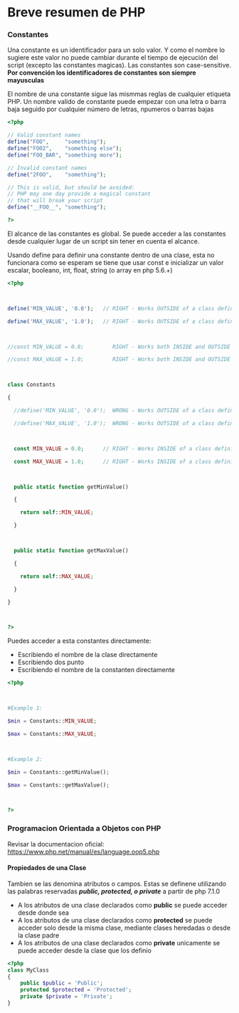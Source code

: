 # Breve resumen de PHP

### Constantes

Una constante es un identificador para un solo valor. Y como el nombre lo sugiere este valor no puede cambiar durante el tiempo de ejecución del script (excepto las constantes magicas). Las constantes son case-sensitive. **Por convención los identificadores de constantes son siempre mayusculas**

El nombre de una constante sigue las mismmas reglas de cualquier etiqueta PHP. Un nombre valido de constante puede empezar con una letra o barra baja seguido por cualquier número de letras, npumeros o barras bajas

```php
<?php

// Valid constant names
define("FOO",     "something");
define("FOO2",    "something else");
define("FOO_BAR", "something more");

// Invalid constant names
define("2FOO",    "something");

// This is valid, but should be avoided:
// PHP may one day provide a magical constant
// that will break your script
define("__FOO__", "something");

?>
```

El alcance de las constantes es global. Se puede acceder a las constantes desde cualquier lugar de un script sin tener en cuenta el alcance.

Usando define para definir una constante dentro de una clase, esta no funcionara como se esperam se tiene que usar const e inicializar un valor escalar, booleano, int, float, string (o array en php 5.6.+)

```php
<?php



define('MIN_VALUE', '0.0');   // RIGHT - Works OUTSIDE of a class definition.

define('MAX_VALUE', '1.0');   // RIGHT - Works OUTSIDE of a class definition.



//const MIN_VALUE = 0.0;         RIGHT - Works both INSIDE and OUTSIDE of a class definition.

//const MAX_VALUE = 1.0;         RIGHT - Works both INSIDE and OUTSIDE of a class definition.



class Constants

{

  //define('MIN_VALUE', '0.0');  WRONG - Works OUTSIDE of a class definition.

  //define('MAX_VALUE', '1.0');  WRONG - Works OUTSIDE of a class definition.



  const MIN_VALUE = 0.0;      // RIGHT - Works INSIDE of a class definition.

  const MAX_VALUE = 1.0;      // RIGHT - Works INSIDE of a class definition.



  public static function getMinValue()

  {

    return self::MIN_VALUE;

  }



  public static function getMaxValue()

  {

    return self::MAX_VALUE;

  }

}



?>
```

Puedes acceder a esta constantes directamente:

- Escribiendo el nombre de la clase directamente
- Escribiendo dos punto
- Escribiendo el nombre de la constanten directamente

```php
<?php



#Example 1:

$min = Constants::MIN_VALUE;

$max = Constants::MAX_VALUE;



#Example 2:

$min = Constants::getMinValue();

$max = Constants::getMaxValue();



?>
```

### Programacion Orientada a Objetos con PHP

Revisar la documentacion oficial:
https://www.php.net/manual/es/language.oop5.php

#### Propiedades de una Clase

Tambien se las denomina atributos o campos. Estas se definene utilizando las palabras reservadas **_public, protected, o private_** a partir de php 7.1.0

- A los atributos de una clase declarados como **public** se puede acceder desde donde sea
- A los atributos de una clase declarados como **protected** se puede acceder solo desde la misma clase, mediante clases heredadas o desde la clase padre
- A los atributos de una clase declarados como **private** unicamente se puede acceder desde la clase que los definio

```php
<?php
class MyClass
{
    public $public = 'Public';
    protected $protected = 'Protected';
    private $private = 'Private';
}
```
